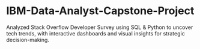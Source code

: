 # IBM-Data-Analyst-Capstone-Project
Analyzed Stack Overflow Developer Survey using SQL &amp; Python to uncover tech trends, with interactive dashboards and visual insights for strategic decision-making.
